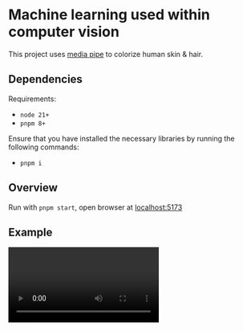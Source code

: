 # Machine learning used within computer vision
This project uses [media pipe](https://developers.google.com/mediapipe) to colorize human skin & hair.

## Dependencies
Requirements:
- `node 21+`
- `pnpm 8+`

Ensure that you have installed the necessary libraries by running the following commands:
- `pnpm i`

## Overview
Run with `pnpm start`, open browser at [localhost:5173](http://localhost:5173/)

## Example
![video](../screenshots/p6-0.mp4)
